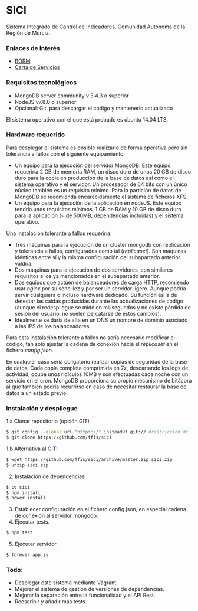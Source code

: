 # SICI


Sistema Integrado de Control de Indicadores.
Comunidad Autónoma de la Región de Murcia.

### Enlaces de interés


* [BORM]
* [Carta de Servicios]

### Requisitos tecnológicos

* MongoDB server community v 3.4.3 o superior
* NodeJS v7.8.0 o superior
* Opcional: Git, para descargar el código y mantenerlo actualizado

El sistema operativo con el que está probado es ubuntu 14.04 LTS.


### Hardware requerido

Para desplegar el sistema es posible realizarlo de forma operativa pero sin tolerancia a fallos con el siguiente equipamiento:

* Un equipo para la ejecución del servidor MongoDB. Este equipo requeriría 2 GB de memoria RAM, un disco duro de unos 20 GB de disco duro para la copia en producción de la base de datos así como el sistema operativo y el servidor. Un procesador de 64 bits con un único núcleo también es un requisito mínimo. Para la partición de datos de MongoDB se recomienda encarecidamente el sistema de ficheros XFS.
* Un equipo para la ejecución de la aplicación en nodeJS. Este equipo tendría unos requisitos mínimos, 1 GB de RAM y 10 GB de disco duro para la aplicación (< de 500MB, dependencias incluidas) y el sistema operativo.

Una instalación tolerante a fallos requeriría:

* Tres máquinas para la ejecución de un cluster mongodb con replicación y tolerancia a fallos, configurados como tal (_replicaset_). Son máquinas idénticas entre sí y la misma configuración del subapartado anterior valdría.
* Dos máquinas para la ejecución de dos servidores, con similares requisitos a los ya mencionados en el subapartado anterior.
* Dos equipos que actúen de balanceadores de carga HTTP, recomiendo usar _nginx_ por su sencillez y por ser un servidor ligero. Aunque podría servir cualquiera o incluso hardware dedicado. Su función es la de detectar las caídas producidas durante las actualizaciones de código (aunque el redespliegue se mide en milisegundos y no existe pérdida de sesión del usuario, no suelen percatarse de estos cambios).
* Idealmente se daría de alta en un DNS un nombre de dominio asociado a las IPS de los balanceadores.

Para esta instalación tolerante a fallos no sería necesario modificar el código, tan sólo ajustar la cadena de conexión hacia el _replicaset_ en el fichero _config.json_.

En cualquier caso sería obligatorio realizar copias de seguridad de la base de datos. Cada copia completa comprimida en 7z, descartando los logs de actividad, ocupa unos ridículos 10MB y son efectuadas cada noche con un servicio en el cron. MongoDB proporciona su propio mecanismo de bitácora al que también podría recurrirse en caso de necesitar restaurar la base de datos a un estado previo.


### Instalación y despliegue

1.a Clonar repositorio (opción GIT)

```sh
$ git config --global url."https://".insteadOf git:// #restricción de la red CARM
$ git clone https://github.com/ffis/sici
```

1.b Alternativa al GIT:
```sh
$ wget https://github.com/ffis/sici/archive/master.zip sici.zip
$ unzip sici.zip
```

2. Instalación de dependencias
```sh 
$ cd sici
$ npm install
$ bower install
```

3. Establecer configuración en el fichero config.json, en especial cadena de conexión al servidor mongodb.
4. Ejecutar tests.
```sh
$ npm test
```

5. Ejecutar servidor.
```sh
$ forever app.js
```

### Todo:
* Desplegar este sistema mediante Vagrant.
* Mejorar el sistema de gestión de versiones de dependencias.
* Mejorar la separación entre la funcionalidad y el API Rest.
* Reescribir y añadir más tests.


 [best-practices]: <https://strongloop.com/strongblog/best-practices-for-express-in-production-part-one-security/>
 [BORM]: http://www.borm.es/borm/documento?obj=anu&id=699315
 [Carta de Servicios]: https://www.carm.es/web/pagina?IDCONTENIDO=2469&IDTIPO=100&RASTRO=c672$m

